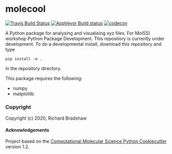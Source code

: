 molecool
==============================
[//]: # (Badges)
[![Travis Build Status](https://travis-ci.com/REPLACE_WITH_OWNER_ACCOUNT/molecool.svg?branch=master)](https://travis-ci.com/REPLACE_WITH_OWNER_ACCOUNT/molecool)
[![AppVeyor Build status](https://ci.appveyor.com/api/projects/status/REPLACE_WITH_APPVEYOR_LINK/branch/master?svg=true)](https://ci.appveyor.com/project/REPLACE_WITH_OWNER_ACCOUNT/molecool/branch/master)
[![codecov](https://codecov.io/gh/REPLACE_WITH_OWNER_ACCOUNT/molecool/branch/master/graph/badge.svg)](https://codecov.io/gh/REPLACE_WITH_OWNER_ACCOUNT/molecool/branch/master)

A Python package for analysing and visualising xyz files. For MolSSI workshop Python Package Development.
This repository is currently under development. To do a developmental install, download this repository and type

`pip install -e .`

in the repository directory.

This package requires the following:
  - numpy
  - matplotlib

### Copyright

Copyright (c) 2020, Richard Bradshaw


#### Acknowledgements
 
Project based on the 
[Computational Molecular Science Python Cookiecutter](https://github.com/molssi/cookiecutter-cms) version 1.2.
